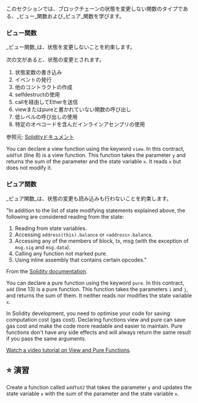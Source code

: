 このセクションでは、ブロックチェーンの状態を変更しない関数のタイプである、_ビュー_関数および_ピュア_関数を学びます。

### ビュー関数

_ビュー関数_は、状態を変更しないことを約束します。

次の文があると、状態の変更とされます。

1. 状態変数の書き込み
2. イベントの発行
3. 他のコントラクトの作成
4. selfdestructの使用
5. callを経由してEtherを送信
6. viewまたはpureと書かれていない関数の呼び出し
7. 低レベルの呼び出しの使用
8. 特定のオペコードを含んだインラインアセンブリの使用

参照元: <a href="https://docs.soliditylang.org/en/latest/contracts.html#view-functions" target="_blank">Solidityドキュメント</a>

You can declare a view function using the keyword `view`. In this contract, `addToX` (line 8) is a view function. This function takes the parameter `y` and returns the sum of the parameter and the state variable `x`. It reads `x` but does not modify it.

### ピュア関数

_ピュア関数_は、状態の変更も読み込みも行わないことを約束します。

"In addition to the list of state modifying statements explained above, the following are considered reading from the state:

1. Reading from state variables.
2. Accessing `address(this).balance` or `<address>.balance`.
3. Accessing any of the members of block, tx, msg (with the exception of `msg.sig` and `msg.data`).
4. Calling any function not marked pure.
5. Using inline assembly that contains certain opcodes."

From the <a href="https://docs.soliditylang.org/en/latest/contracts.html#pure-functions" target="_blank">Solidity documentation</a>.

You can declare a pure function using the keyword `pure`. In this contract, `add` (line 13) is a pure function. This function takes the parameters `i` and `j`, and returns the sum of them. It neither reads nor modifies the state variable `x`.

In Solidity development, you need to optimise your code for saving computation cost (gas cost). Declaring functions view and pure can save gas cost and make the code more readable and easier to maintain. Pure functions don't have any side effects and will always return the same result if you pass the same arguments.

<a href="https://www.youtube.com/watch?v=vOmXqJ4Qzbc" target="_blank">Watch a video tutorial on View and Pure Functions</a>.

## ⭐️ 演習

Create a function called `addToX2` that takes the parameter `y` and updates the state variable `x` with the sum of the parameter and the state variable `x`.